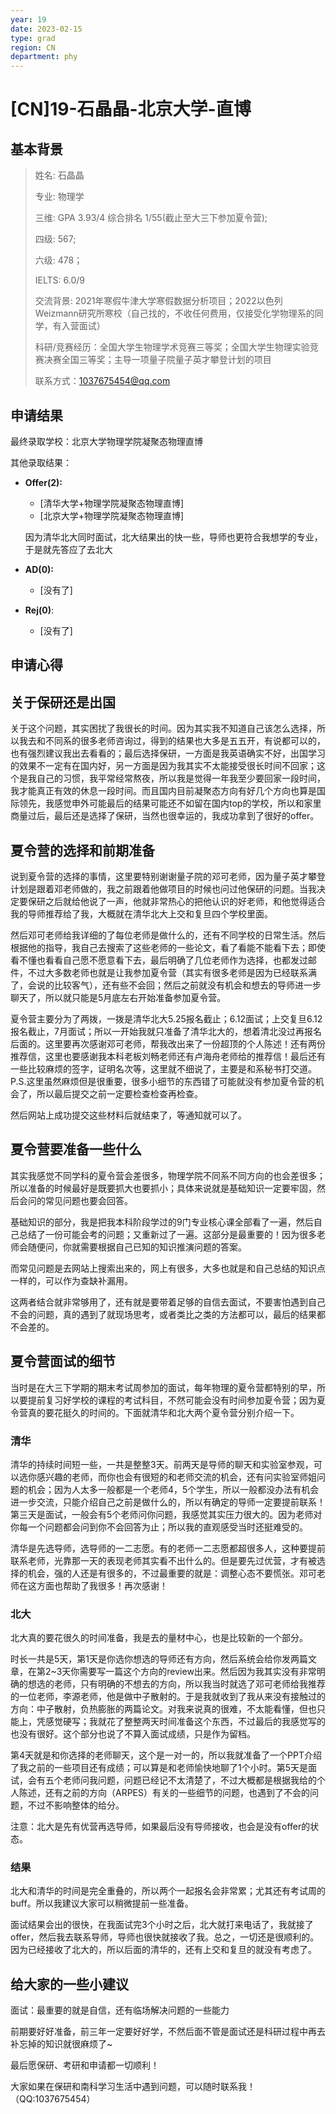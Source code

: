 ```yaml
---
year: 19
date: 2023-02-15
type: grad
region: CN
department: phy
---
```


# \[CN\]19-石晶晶-北京大学-直博

## 基本背景

> 姓名: 石晶晶
>
> 专业: 物理学
>
> 三维: GPA 3.93/4 综合排名 1/55(截止至大三下参加夏令营);
>
> 四级: 567;
>
> 六级: 478；
>
> IELTS: 6.0/9
>
> 交流背景: 2021年寒假牛津大学寒假数据分析项目；2022以色列Weizmann研究所寒校（自己找的，不收任何费用，仅接受化学物理系的同学，有入营面试）
>
> 科研/竞赛经历：全国大学生物理学术竞赛三等奖；全国大学生物理实验竞赛决赛全国三等奖；主导一项量子院量子英才攀登计划的项目
>
> 联系方式：1037675454@qq.com

## 申请结果

最终录取学校：北京大学物理学院凝聚态物理直博

其他录取结果：

- **Offer\(2\):**
  - \[清华大学+物理学院凝聚态物理直博\]
  - \[北京大学+物理学院凝聚态物理直博\]

  因为清华北大同时面试，北大结果出的快一些，导师也更符合我想学的专业，于是就先答应了去北大

- **AD\(0\):**
  - \[没有了]
- **Rej\(0\)**:
  - \[没有了]

## 申请心得

## 关于保研还是出国

关于这个问题，其实困扰了我很长的时间。因为其实我不知道自己该怎么选择，所以我去和不同系的很多老师咨询过，得到的结果也大多是五五开，有说都可以的，也有强烈建议我出去看看的；最后选择保研，一方面是我英语确实不好，出国学习的效果不一定有在国内好，另一方面是因为我其实不太能接受很长时间不回家；这个是我自己的习惯，我平常经常熬夜，所以我是觉得一年我至少要回家一段时间，我才能真正有效的休息一段时间。而且国内目前凝聚态方向有好几个方向也算是国际领先，我感觉申外可能最后的结果可能还不如留在国内top的学校，所以和家里商量过后，最后还是选择了保研，当然也很幸运的，我成功拿到了很好的offer。

## 夏令营的选择和前期准备

说到夏令营的选择的事情，这里要特别谢谢量子院的邓可老师，因为量子英才攀登计划是跟着邓老师做的，我之前跟着他做项目的时候也问过他保研的问题。当我决定要保研之后就给他说了一声，他就非常热心的把他认识的好老师，和他觉得适合我的导师推荐给了我，大概就在清华北大上交和复旦四个学校里面。

然后邓可老师给我详细的了每位老师是做什么的，还有不同学校的日常生活。然后根据他的指导，我自己去搜索了这些老师的一些论文，看了看能不能看下去；即使看不懂也看看自己愿不愿意看下去，最后明确了几位老师作为选择，也都发过邮件，不过大多数老师也就是让我参加夏令营（其实有很多老师是因为已经联系满了，会说的比较客气），还有些不会回；然后之前就没有机会和想去的导师进一步聊天了，所以就只能是5月底左右开始准备参加夏令营。

夏令营主要分为了两拨，一拨是清华北大5.25报名截止；6.12面试；上交复旦6.12报名截止，7月面试；所以一开始我就只准备了清华北大的，想着清北没过再报名后面的。这里要再次感谢邓可老师，帮我改出来了一份超顶的个人陈述！还有两份推荐信，这里也要感谢我本科老板刘畅老师还有卢海舟老师给的推荐信！最后还有一些比较麻烦的签字，证明名次等，这里就不细说了，主要是和系秘书打交道。P.S.这里虽然麻烦但是很重要，很多小细节的东西错了可能就没有参加夏令营的机会了，所以最后提交之前一定要检查检查再检查。

然后网站上成功提交这些材料后就结束了，等通知就可以了。

## 夏令营要准备一些什么

其实我感觉不同学科的夏令营会差很多，物理学院不同系不同方向的也会差很多；所以准备的时候最好是既要抓大也要抓小；具体来说就是基础知识一定要牢固，然后会问的常见问题也要会回答。

基础知识的部分，我是把我本科阶段学过的9门专业核心课全部看了一遍，然后自己总结了一份可能会考的问题；又重新过了一遍。这部分是最重要的！因为很多老师会随便问，你就需要根据自己已知的知识推演问题的答案。

而常见问题是去网站上搜索出来的，网上有很多，大多也就是和自己总结的知识点一样的，可以作为查缺补漏用。

这两者结合就非常够用了，还有就是要带着足够的自信去面试，不要害怕遇到自己不会的问题，真的遇到了就现场思考，或者类比之类的方法都可以，最后的结果都不会差的。

## 夏令营面试的细节

当时是在大三下学期的期末考试周参加的面试，每年物理的夏令营都特别的早，所以要提前复习好学校的课程的考试科目，不然可能会没有时间参加夏令营；因为夏令营真的要花挺久的时间的。下面就清华和北大两个夏令营分别介绍一下。

### 清华

清华的持续时间短一些，一共是整整3天。前两天是导师的聊天和实验室参观，可以选你感兴趣的老师，而你也会有很短的和老师交流的机会，还有问实验室师姐问题的机会；因为人太多一般都是一个老师4，5个学生，所以一般都没办法有机会进一步交流，只能介绍自己之前是做什么的，所以有确定的导师一定要提前联系！第三天是面试，一般会有5个老师问你问题，我感觉其实压力很大的。因为老师对你每一个问题都会问到你不会回答为止；所以我的直观感受当时还挺难受的。

清华是先选导师，选导师的一二志愿。有的老师一二志愿都超很多人，这种要提前联系老师，光靠那一天的表现老师其实看不出什么的。但是要先过优营，才有被选择的机会，强的人还是有很多的，不过最重要的就是：调整心态不要慌张。邓可老师在这方面也帮助了我很多！再次感谢！

### 北大

北大真的要花很久的时间准备，我是去的量材中心，也是比较新的一个部分。

时长一共是5天，第1天是你选你想选的导师还有方向，然后系统会给你发两篇文章，在第2~3天你需要写一篇这个方向的review出来。然后因为我其实没有非常明确的想选的老师，只有明确的不想去的方向，所以我当时就选了邓可老师给我推荐的一位老师，李源老师，他是做中子散射的。于是我就收到了我从来没有接触过的方向：中子散射，负热膨胀的两篇论文。对我来说真的很难，不太能看懂，但也只能上，凭感觉硬写；我就花了整整两天时间准备这个东西，不过最后的我感觉写的也没有很好。这个部分也说了不算入面试成绩，只是作为留档。

第4天就是和你选择的老师聊天，这个是一对一的，所以我就准备了一个PPT介绍了我之前的一些项目还有成绩；可以算是和老师愉快地聊了1个小时。第5天是面试，会有五个老师问我问题，问题已经记不太清楚了，不过大概都是根据我给的个人陈述，还有之前的方向（ARPES）有关的一些细节的问题，也遇到了不会的问题，不过不影响整体的给分。

注意：北大是先有优营再选导师，如果最后没有导师接收，也会是没有offer的状态。

### 结果

北大和清华的时间是完全重叠的，所以两个一起报名会非常累；尤其还有考试周的buff。所以我建议大家可以稍微提前一些准备。

面试结果会出的很快，在我面试完3个小时之后，北大就打来电话了，我就接了offer，然后我去联系导师，导师也很快就接收了我。总之，一切还是很顺利的。因为已经接收了北大的，所以后面的清华的，还有上交和复旦的就没有考虑了。

## 给大家的一些小建议

面试：最重要的就是自信，还有临场解决问题的一些能力

前期要好好准备，前三年一定要好好学，不然后面不管是面试还是科研过程中再去补忘掉的知识就很麻烦了~

最后愿保研、考研和申请都一切顺利！

大家如果在保研和南科学习生活中遇到问题，可以随时联系我！（QQ:1037675454）
